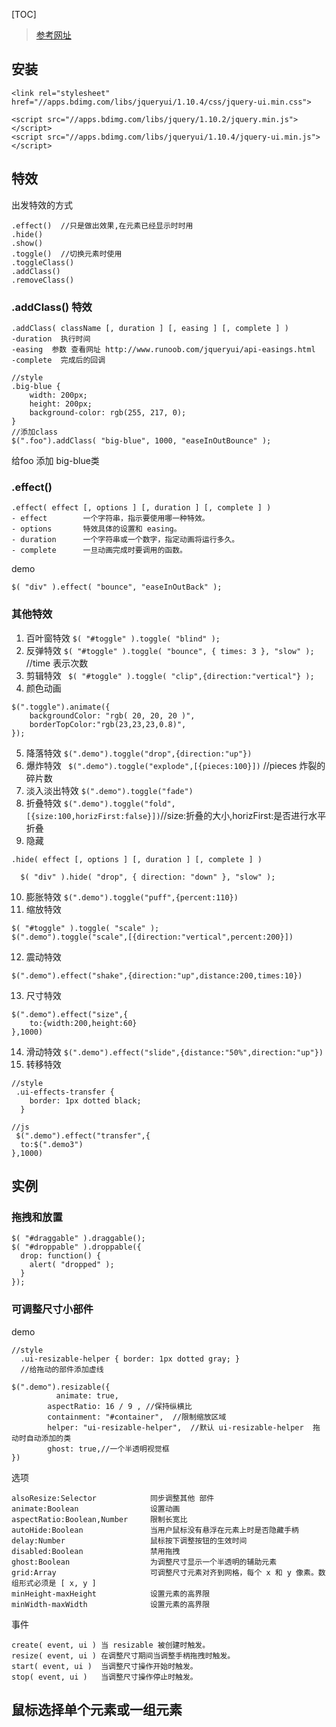 [TOC]
>  [参考网址](http://www.runoob.com/jqueryui/jqueryui-tutorial.html)

## 安装
```
<link rel="stylesheet" href="//apps.bdimg.com/libs/jqueryui/1.10.4/css/jquery-ui.min.css">

<script src="//apps.bdimg.com/libs/jquery/1.10.2/jquery.min.js"></script>
<script src="//apps.bdimg.com/libs/jqueryui/1.10.4/jquery-ui.min.js"></script>
```

## 特效
出发特效的方式
```
.effect()  //只是做出效果,在元素已经显示时时用
.hide()  
.show()
.toggle()  //切换元素时使用
.toggleClass()  
.addClass()
.removeClass()
```

###  .addClass() 特效
```
.addClass( className [, duration ] [, easing ] [, complete ] )
-duration  执行时间
-easing  参数 查看网址 http://www.runoob.com/jqueryui/api-easings.html
-complete  完成后的回调
```

```
//style
.big-blue {
    width: 200px;
    height: 200px;
    background-color: rgb(255, 217, 0);
}
//添加class
$(".foo").addClass( "big-blue", 1000, "easeInOutBounce" );
```
给foo 添加 big-blue类


### .effect()
```
.effect( effect [, options ] [, duration ] [, complete ] )
- effect	    一个字符串，指示要使用哪一种特效。	
- options	    特效具体的设置和 easing。	
- duration		一个字符串或一个数字，指定动画将运行多久。
- complete	    一旦动画完成时要调用的函数。
```
demo
```
$( "div" ).effect( "bounce", "easeInOutBack" );
```

### 其他特效
1. 百叶窗特效
`$( "#toggle" ).toggle( "blind" );`
2. 反弹特效
`$( "#toggle" ).toggle( "bounce", { times: 3 }, "slow" );`  //time 表示次数
3. 剪辑特效
` $( "#toggle" ).toggle( "clip",{direction:"vertical"} );`
4. 颜色动画
```
$(".toggle").animate({
    backgroundColor: "rgb( 20, 20, 20 )",
    borderTopColor:"rgb(23,23,23,0.8)",
});
```
5. 降落特效
`$(".demo").toggle("drop",{direction:"up"})`
6. 爆炸特效
` $(".demo").toggle("explode",[{pieces:100}])`   //pieces 炸裂的碎片数
7. 淡入淡出特效
`$(".demo").toggle("fade")`
8. 折叠特效
`$(".demo").toggle("fold",[{size:100,horizFirst:false}])`//size:折叠的大小,horizFirst:是否进行水平折叠
9. 隐藏
```
.hide( effect [, options ] [, duration ] [, complete ] )
```
```
  $( "div" ).hide( "drop", { direction: "down" }, "slow" );
```
10. 膨胀特效
`$(".demo").toggle("puff",{percent:110})`
11. 缩放特效
```
$( "#toggle" ).toggle( "scale" );
$(".demo").toggle("scale",[{direction:"vertical",percent:200}])
```
12. 震动特效
```
$(".demo").effect("shake",{direction:"up",distance:200,times:10})
```
13. 尺寸特效
```
$(".demo").effect("size",{
    to:{width:200,height:60}
},1000)
```
14. 滑动特效
`$(".demo").effect("slide",{distance:"50%",direction:"up"})`
15. 转移特效
```
//style
 .ui-effects-transfer {
    border: 1px dotted black;
  }

//js
 $(".demo").effect("transfer",{
  to:$(".demo3")
},1000)
```
## 实例
### 拖拽和放置
```
$( "#draggable" ).draggable();
$( "#droppable" ).droppable({
  drop: function() {
    alert( "dropped" );
  }
});
```
### 可调整尺寸小部件
demo
```
//style
  .ui-resizable-helper { border: 1px dotted gray; }  //给拖动的部件添加虚线

$(".demo").resizable({
          animate: true,
        aspectRatio: 16 / 9 , //保持纵横比
        containment: "#container",  //限制缩放区域
        helper: "ui-resizable-helper",  //默认 ui-resizable-helper  拖动时自动添加的类
        ghost: true,//一个半透明视觉框
})

```
选项
```
alsoResize:Selector            同步调整其他 部件
animate:Boolean                设置动画
aspectRatio:Boolean,Number     限制长宽比
autoHide:Boolean               当用户鼠标没有悬浮在元素上时是否隐藏手柄
delay:Number                   鼠标按下调整按钮的生效时间
disabled:Boolean               禁用拖拽
ghost:Boolean                  为调整尺寸显示一个半透明的辅助元素
grid:Array                     可调整尺寸元素对齐到网格，每个 x 和 y 像素。数组形式必须是 [ x, y ]
minHeight-maxHeight            设置元素的高界限
minWidth-maxWidth              设置元素的高界限
```
事件
```
create( event, ui )	当 resizable 被创建时触发。
resize( event, ui )	在调整尺寸期间当调整手柄拖拽时触发。
start( event, ui )	当调整尺寸操作开始时触发。
stop( event, ui )	当调整尺寸操作停止时触发。
```
##  鼠标选择单个元素或一组元素
